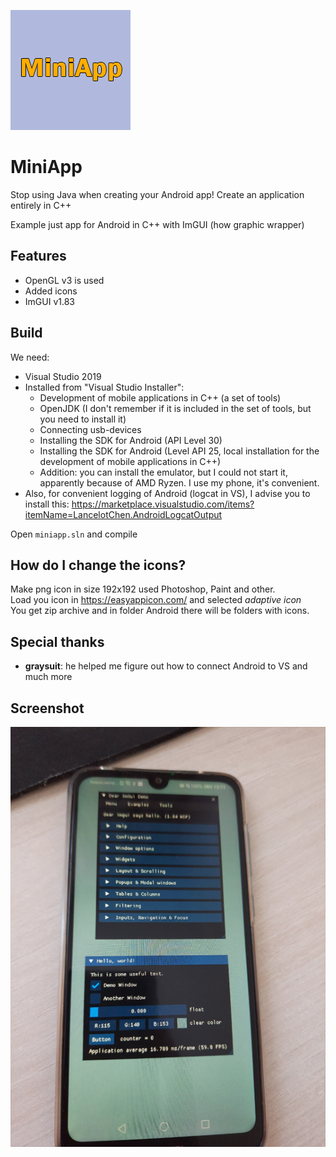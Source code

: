 ![alt text](https://raw.githubusercontent.com/Kronka/miniapp/main/miniapp_logo.png)

# MiniApp
Stop using Java when creating your Android app! Create an application entirely in C++

Example just app for Android in C++ with ImGUI (how graphic wrapper)

## Features  
- OpenGL v3 is used  
- Added icons  
- ImGUI v1.83  
  
## Build  
  
We need:  
* Visual Studio 2019  
* Installed from "Visual Studio Installer":
    * Development of mobile applications in C++ (a set of tools)  
    * OpenJDK (I don't remember if it is included in the set of tools, but you need to install it)  
    * Connecting usb-devices  
    * Installing the SDK for Android (API Level 30)  
    * Installing the SDK for Android (Level API 25, local installation for the development of mobile applications in C++)  
    * Addition: you can install the emulator, but I could not start it, apparently because of AMD Ryzen. I use my phone, it's convenient.  
* Also, for convenient logging of Android (logcat in VS), I advise you to install this: https://marketplace.visualstudio.com/items?itemName=LancelotChen.AndroidLogcatOutput  
  
Open `miniapp.sln` and compile
  
## How do I change the icons?

Make png icon in size 192x192 used Photoshop, Paint and other.  
Load you icon in https://easyappicon.com/ and selected *adaptive icon*  
You get zip archive and in folder Android there will be folders with icons.  
  
## Special thanks  
  
- **graysuit**: he helped me figure out how to connect Android to VS and much more  
  
## Screenshot  
![alt text](https://raw.githubusercontent.com/Kronka/miniapp/main/first_launch_imgui.png)
